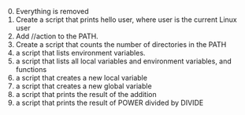 0. Everything is removed
1. Create a script that prints hello user, where user is the current Linux user
2. Add //action to the PATH.
3. Create a script that counts the number of directories in the PATH
4. a script that lists environment variables.
5. a script that lists all local variables and environment variables, and functions
6. a script that creates a new local variable
7. a script that creates a new global variable
8. a script that prints the result of the addition
9. a script that prints the result of POWER divided by DIVIDE
